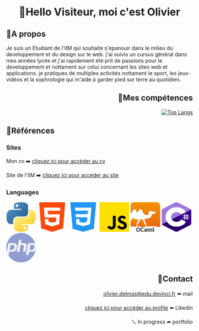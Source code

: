 # <div style="text-align: center">👋Hello Visiteur, moi c'est Olivier</div>

## 📄A propos

 Je suis un Etudiant de l'IIM qui souhaite s'epanouir dans le milieu du developpement et du design sur le web. j'ai suivis un cursus général dans mes années lycée et j'ai rapidement été prit de passions pour le developpement et nottament sur celui concernant les sites web et applications. je pratiques de multiples activités nottament le sport, les jeux-vidéos et la sophrologie qui m'aide à garder pied sur terre au quotidien.

## <div align="right">💪Mes compétences</div>
<div align="right">

[![Top Langs](https://github-readme-stats.vercel.app/api/top-langs/?username=Sol1de&show_icons=true&theme=tokyonight&layout=pie)](https://github.com/Sol1de)

</div>


## <div align="left">🔗Références</div>

<div>

### Sites

Mon cv ➡️ [cliquez ici pour accéder au cv](https://cv-responsive.solide.repl.co)

Site de l'IIM ➡️ [cliquez ici pour accéder au site](https://www.iim.fr)
</div>

<div>

### Languages
<div align="left">

<img src="images/image-8.png" alt="python" width="80px" height="80px">
<img src="images/image-6.png" alt="python" width="80px" height="80px">
<img src="images/image-7.png" alt="python" width="80px" height="80px">
<img src="images/image-5.png" alt="python" width="80px" height="80px">
<img src="images/image-9.png" alt="python" width="80px" height="80px">
<img src="images/image-10.png" alt="python" width="80px" height="80px">
<img src="images/image-11.png" alt="python" width="80px" height="80px">

</div>

<div style="text-align: right;"> 

## 📧Contact 

</div>

<div style="text-align: right;">

olivier.delmas@edu.devinci.fr ⬅️ mail

[cliquez ici pour accéder au profile](https://www.linkedin.com/in/olivierdlms/) ⬅️ Likedin

🪛 In progress ⬅️ portfolio
</div>
